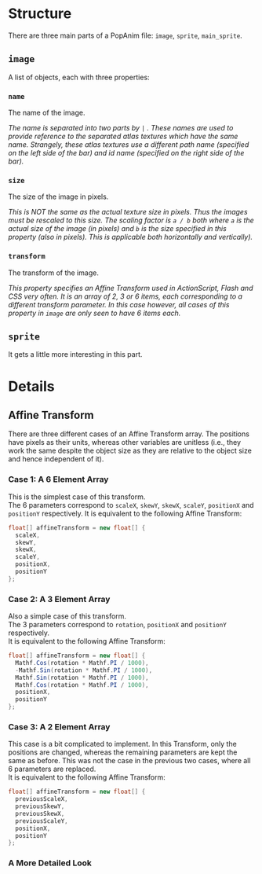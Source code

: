 
# Structure
There are three main parts of a PopAnim file: `image`, `sprite`, `main_sprite`.

## `image`
A list of objects, each with three properties:  

### `name`
The name of the image.

_The name is separated into two parts by_ `|` _. These names are used to provide reference to the separated atlas textures which have the same name. Strangely, these atlas textures use a different path name (specified on the left side of the bar) and id name (specified on the right side of the bar)._

### `size`
The size of the image in pixels.  
  
_This is NOT the same as the actual texture size in pixels. Thus the images must be rescaled to this size. The scaling factor is `a / b` both where `a` is the actual size of the image (in pixels) and `b` is the size specified in this property (also in pixels). This is applicable both horizontally and vertically)._  

### `transform`
The transform of the image.

_This property specifies an Affine Transform used in ActionScript, Flash and CSS very often. It is an array of 2, 3 or 6 items, each corresponding to a different transform parameter. In this case however, all cases of this property in `image` are only seen to have 6 items each._

## `sprite`
It gets a little more interesting in this part.

# Details
## Affine Transform
There are three different cases of an Affine Transform array. The positions have pixels as their units, whereas other variables are unitless (i.e., they work the same despite the object size as they are relative to the object size and hence independent of it).

### Case 1: A 6 Element Array
This is the simplest case of this transform.  
The 6 parameters correspond to `scaleX`, `skewY`, `skewX`, `scaleY`, `positionX` and `positionY` respectively. 
It is equivalent to the following Affine Transform:
```C#
float[] affineTransform = new float[] {
  scaleX, 
  skewY, 
  skewX, 
  scaleY, 
  positionX, 
  positionY 
};
```

### Case 2: A 3 Element Array
Also a simple case of this transform.  
The 3 parameters correspond to `rotation`, `positionX` and `positionY` respectively.  
It is equivalent to the following Affine Transform:
```C#
float[] affineTransform = new float[] {
  Mathf.Cos(rotation * Mathf.PI / 1000), 
  -Mathf.Sin(rotation * Mathf.PI / 1000), 
  Mathf.Sin(rotation * Mathf.PI / 1000),
  Mathf.Cos(rotation * Mathf.PI / 1000), 
  positionX, 
  positionY 
};
```

### Case 3: A 2 Element Array
This case is a bit complicated to implement. In this Transform, only the positions are changed, whereas the remaining parameters are kept the same as before. This was not the case in the previous two cases, where all 6 parameters are replaced.  
It is equivalent to the following Affine Transform:
```C#
float[] affineTransform = new float[] {
  previousScaleX, 
  previousSkewY, 
  previousSkewX, 
  previousScaleY, 
  positionX, 
  positionY
};
```

### A More Detailed Look

